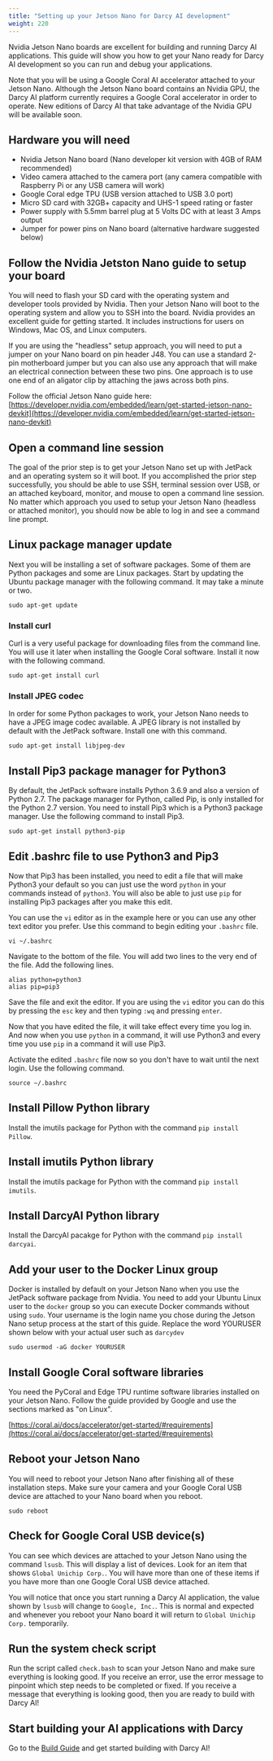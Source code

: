 ```yaml
---
title: "Setting up your Jetson Nano for Darcy AI development"
weight: 220
---
```

Nvidia Jetson Nano boards are excellent for building and running Darcy AI applications. This guide will show you how to get your Nano ready for Darcy AI development so you can run and debug your applications.

Note that you will be using a Google Coral AI accelerator attached to your Jetson Nano. Although the Jetson Nano board contains an Nvidia GPU, the Darcy AI platform currently requires a Google Coral accelerator in order to operate. New editions of Darcy AI that take advantage of the Nvidia GPU will be available soon.

## Hardware you will need

- Nvidia Jetson Nano board (Nano developer kit version with 4GB of RAM recommended)
- Video camera attached to the camera port (any camera compatible with Raspberry Pi or any USB camera will work)
- Google Coral edge TPU (USB version attached to USB 3.0 port)
- Micro SD card with 32GB+ capacity and UHS-1 speed rating or faster
- Power supply with 5.5mm barrel plug at 5 Volts DC with at least 3 Amps output
- Jumper for power pins on Nano board (alternative hardware suggested below)

## Follow the Nvidia Jetston Nano guide to setup your board

You will need to flash your SD card with the operating system and developer tools provided by Nvidia. Then your Jetson Nano will boot to the operating system and allow you to SSH into the board. Nvidia provides an excellent guide for getting started. It includes instructions for users on Windows, Mac OS, and Linux computers.

If you are using the "headless" setup approach, you will need to put a jumper on your Nano board on pin header J48. You can use a standard 2-pin motherboard jumper but you can also use any approach that will make an electrical connection between these two pins. One approach is to use one end of an aligator clip by attaching the jaws across both pins.

Follow the official Jetson Nano guide here:
[https://developer.nvidia.com/embedded/learn/get-started-jetson-nano-devkit](https://developer.nvidia.com/embedded/learn/get-started-jetson-nano-devkit)

## Open a command line session

The goal of the prior step is to get your Jetson Nano set up with JetPack and an operating system so it will boot. If you accomplished the prior step successfully, you should be able to use SSH, terminal session over USB, or an attached keyboard, monitor, and mouse to open a command line session. No matter which approach you used to setup your Jetson Nano (headless or attached monitor), you should now be able to log in and see a command line prompt.

## Linux package manager update

Next you will be installing a set of software packages. Some of them are Python packages and some are Linux packages. Start by updating the Ubuntu package manager with the following command. It may take a minute or two.

```
sudo apt-get update
```

### Install curl

Curl is a very useful package for downloading files from the command line. You will use it later when installing the Google Coral software. Install it now with the following command.

```
sudo apt-get install curl
```

### Install JPEG codec

In order for some Python packages to work, your Jetson Nano needs to have a JPEG image codec available. A JPEG library is not installed by default with the JetPack software. Install one with this command.

```
sudo apt-get install libjpeg-dev
```

## Install Pip3 package manager for Python3

By default, the JetPack software installs Python 3.6.9 and also a version of Python 2.7. The package manager for Python, called Pip, is only installed for the Python 2.7 version. You need to install Pip3 which is a Python3 package manager. Use the following command to install Pip3.

```
sudo apt-get install python3-pip
```

## Edit .bashrc file to use Python3 and Pip3

Now that Pip3 has been installed, you need to edit a file that will make Python3 your default so you can just use the word `python` in your commands instead of `python3`. You will also be able to just use `pip` for installing Pip3 packages after you make this edit.

You can use the `vi` editor as in the example here or you can use any other text editor you prefer. Use this command to begin editing your `.bashrc` file.

```
vi ~/.bashrc
```

Navigate to the bottom of the file. You will add two lines to the very end of the file. Add the following lines.

```
alias python=python3
alias pip=pip3
```

Save the file and exit the editor. If you are using the `vi` editor you can do this by pressing the `esc` key and then typing `:wq` and pressing `enter`.

Now that you have edited the file, it will take effect every time you log in. And now when you use `python` in a command, it will use Python3 and every time you use `pip` in a command it will use Pip3.

Activate the edited `.bashrc` file now so you don't have to wait until the next login. Use the following command.

```
source ~/.bashrc
```

## Install Pillow Python library

Install the imutils package for Python with the command `pip install Pillow`.

## Install imutils Python library

Install the imutils package for Python with the command `pip install imutils`.

## Install DarcyAI Python library

Install the DarcyAI pacakge for Python with the command `pip install darcyai`.

## Add your user to the Docker Linux group

Docker is installed by default on your Jetson Nano when you use the JetPack software package from Nvidia. You need to add your Ubuntu Linux user to the `docker` group so you can execute Docker commands without using `sudo`. Your username is the login name you chose during the Jetson Nano setup process at the start of this guide. Replace the word YOURUSER shown below with your actual user such as `darcydev`

```
sudo usermod -aG docker YOURUSER
```

## Install Google Coral software libraries

You need the PyCoral and Edge TPU runtime software libraries installed on your Jetson Nano. Follow the guide provided by Google and use the sections marked as "on Linux".

[https://coral.ai/docs/accelerator/get-started/#requirements](https://coral.ai/docs/accelerator/get-started/#requirements)

## Reboot your Jetson Nano

You will need to reboot your Jetson Nano after finishing all of these installation steps. Make sure your camera and your Google Coral USB device are attached to your Nano board when you reboot.

```
sudo reboot
```

## Check for Google Coral USB device(s)

You can see which devices are attached to your Jetson Nano using the command `lsusb`. This will display a list of devices. Look for an item that shows `Global Unichip Corp.`. You will have more than one of these items if you have more than one Google Coral USB device attached.

You will notice that once you start running a Darcy AI application, the value shown by `lsusb` will change to `Google, Inc.`. This is normal and expected and whenever you reboot your Nano board it will return to `Global Unichip Corp.` temporarily.

## Run the system check script

Run the script called `check.bash` to scan your Jetson Nano and make sure everything is looking good. If you receive an error, use the error message to pinpoint which step needs to be completed or fixed. If you receive a message that everything is looking good, then you are ready to build with Darcy AI!

## Start building your AI applications with Darcy

Go to the [Build Guide](./BUILD.md) and get started building with Darcy AI!
